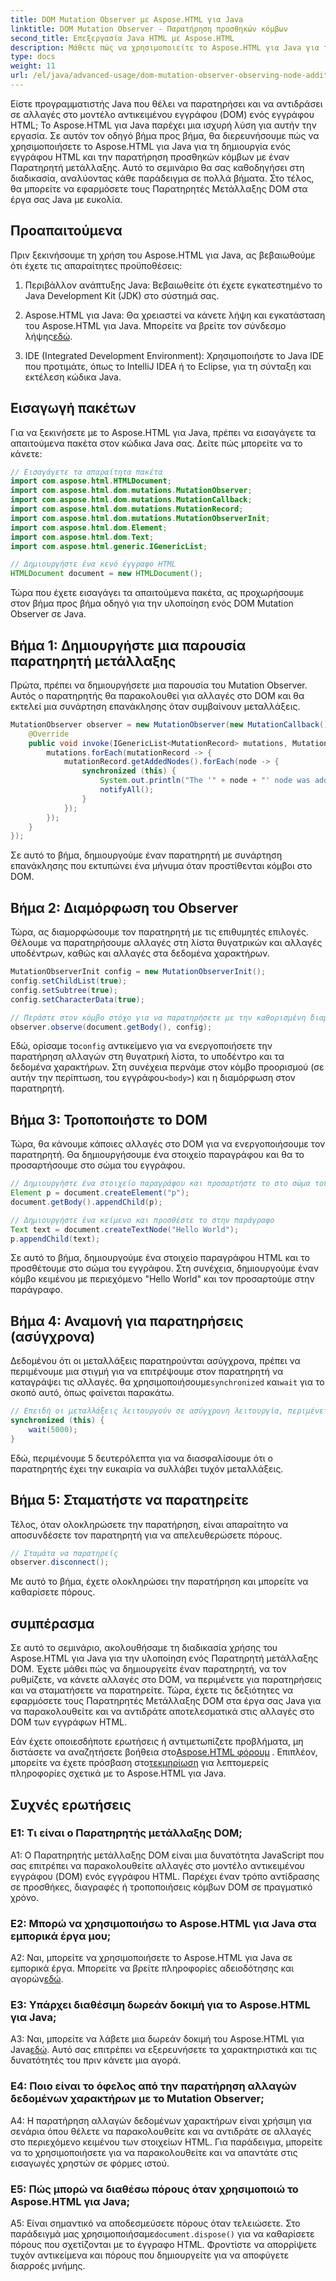 ```yaml
---
title: DOM Mutation Observer με Aspose.HTML για Java
linktitle: DOM Mutation Observer - Παρατήρηση προσθηκών κόμβων
second_title: Επεξεργασία Java HTML με Aspose.HTML
description: Μάθετε πώς να χρησιμοποιείτε το Aspose.HTML για Java για την υλοποίηση ενός DOM Mutation Observer σε αυτόν τον οδηγό βήμα προς βήμα. Παρακολουθήστε και αντιδράστε αποτελεσματικά στις αλλαγές DOM.
type: docs
weight: 11
url: /el/java/advanced-usage/dom-mutation-observer-observing-node-additions/
---
```


Είστε προγραμματιστής Java που θέλει να παρατηρήσει και να αντιδράσει σε αλλαγές στο μοντέλο αντικειμένου εγγράφου (DOM) ενός εγγράφου HTML; Το Aspose.HTML για Java παρέχει μια ισχυρή λύση για αυτήν την εργασία. Σε αυτόν τον οδηγό βήμα προς βήμα, θα διερευνήσουμε πώς να χρησιμοποιήσετε το Aspose.HTML για Java για τη δημιουργία ενός εγγράφου HTML και την παρατήρηση προσθηκών κόμβων με έναν Παρατηρητή μετάλλαξης. Αυτό το σεμινάριο θα σας καθοδηγήσει στη διαδικασία, αναλύοντας κάθε παράδειγμα σε πολλά βήματα. Στο τέλος, θα μπορείτε να εφαρμόσετε τους Παρατηρητές Μετάλλαξης DOM στα έργα σας Java με ευκολία.

## Προαπαιτούμενα

Πριν ξεκινήσουμε τη χρήση του Aspose.HTML για Java, ας βεβαιωθούμε ότι έχετε τις απαραίτητες προϋποθέσεις:

1. Περιβάλλον ανάπτυξης Java: Βεβαιωθείτε ότι έχετε εγκατεστημένο το Java Development Kit (JDK) στο σύστημά σας.

2.  Aspose.HTML για Java: Θα χρειαστεί να κάνετε λήψη και εγκατάσταση του Aspose.HTML για Java. Μπορείτε να βρείτε τον σύνδεσμο λήψης[εδώ](https://releases.aspose.com/html/java/).

3. IDE (Integrated Development Environment): Χρησιμοποιήστε το Java IDE που προτιμάτε, όπως το IntelliJ IDEA ή το Eclipse, για τη σύνταξη και εκτέλεση κώδικα Java.

## Εισαγωγή πακέτων

Για να ξεκινήσετε με το Aspose.HTML για Java, πρέπει να εισαγάγετε τα απαιτούμενα πακέτα στον κώδικα Java σας. Δείτε πώς μπορείτε να το κάνετε:

```java
// Εισαγάγετε τα απαραίτητα πακέτα
import com.aspose.html.HTMLDocument;
import com.aspose.html.dom.mutations.MutationObserver;
import com.aspose.html.dom.mutations.MutationCallback;
import com.aspose.html.dom.mutations.MutationRecord;
import com.aspose.html.dom.mutations.MutationObserverInit;
import com.aspose.html.dom.Element;
import com.aspose.html.dom.Text;
import com.aspose.html.generic.IGenericList;

// Δημιουργήστε ένα κενό έγγραφο HTML
HTMLDocument document = new HTMLDocument();
```

Τώρα που έχετε εισαγάγει τα απαιτούμενα πακέτα, ας προχωρήσουμε στον βήμα προς βήμα οδηγό για την υλοποίηση ενός DOM Mutation Observer σε Java.

## Βήμα 1: Δημιουργήστε μια παρουσία παρατηρητή μετάλλαξης

Πρώτα, πρέπει να δημιουργήσετε μια παρουσία του Mutation Observer. Αυτός ο παρατηρητής θα παρακολουθεί για αλλαγές στο DOM και θα εκτελεί μια συνάρτηση επανάκλησης όταν συμβαίνουν μεταλλάξεις.

```java
MutationObserver observer = new MutationObserver(new MutationCallback() {
    @Override
    public void invoke(IGenericList<MutationRecord> mutations, MutationObserver mutationObserver) {
        mutations.forEach(mutationRecord -> {
            mutationRecord.getAddedNodes().forEach(node -> {
                synchronized (this) {
                    System.out.println("The '" + node + "' node was added to the document.");
                    notifyAll();
                }
            });
        });
    }
});
```

Σε αυτό το βήμα, δημιουργούμε έναν παρατηρητή με συνάρτηση επανάκλησης που εκτυπώνει ένα μήνυμα όταν προστίθενται κόμβοι στο DOM.

## Βήμα 2: Διαμόρφωση του Observer

Τώρα, ας διαμορφώσουμε τον παρατηρητή με τις επιθυμητές επιλογές. Θέλουμε να παρατηρήσουμε αλλαγές στη λίστα θυγατρικών και αλλαγές υποδέντρων, καθώς και αλλαγές στα δεδομένα χαρακτήρων.

```java
MutationObserverInit config = new MutationObserverInit();
config.setChildList(true);
config.setSubtree(true);
config.setCharacterData(true);

// Περάστε στον κόμβο στόχο για να παρατηρήσετε με την καθορισμένη διαμόρφωση
observer.observe(document.getBody(), config);
```

 Εδώ, ορίσαμε το`config` αντικείμενο για να ενεργοποιήσετε την παρατήρηση αλλαγών στη θυγατρική λίστα, το υποδέντρο και τα δεδομένα χαρακτήρων. Στη συνέχεια περνάμε στον κόμβο προορισμού (σε αυτήν την περίπτωση, του εγγράφου`<body>`) και η διαμόρφωση στον παρατηρητή.

## Βήμα 3: Τροποποιήστε το DOM

Τώρα, θα κάνουμε κάποιες αλλαγές στο DOM για να ενεργοποιήσουμε τον παρατηρητή. Θα δημιουργήσουμε ένα στοιχείο παραγράφου και θα το προσαρτήσουμε στο σώμα του εγγράφου.

```java
// Δημιουργήστε ένα στοιχείο παραγράφου και προσαρτήστε το στο σώμα του εγγράφου
Element p = document.createElement("p");
document.getBody().appendChild(p);

// Δημιουργήστε ένα κείμενο και προσθέστε το στην παράγραφο
Text text = document.createTextNode("Hello World");
p.appendChild(text);
```

Σε αυτό το βήμα, δημιουργούμε ένα στοιχείο παραγράφου HTML και το προσθέτουμε στο σώμα του εγγράφου. Στη συνέχεια, δημιουργούμε έναν κόμβο κειμένου με περιεχόμενο "Hello World" και τον προσαρτούμε στην παράγραφο.

## Βήμα 4: Αναμονή για παρατηρήσεις (ασύγχρονα)

Δεδομένου ότι οι μεταλλάξεις παρατηρούνται ασύγχρονα, πρέπει να περιμένουμε μια στιγμή για να επιτρέψουμε στον παρατηρητή να καταγράψει τις αλλαγές. θα χρησιμοποιήσουμε`synchronized` και`wait` για το σκοπό αυτό, όπως φαίνεται παρακάτω.

```java
// Επειδή οι μεταλλάξεις λειτουργούν σε ασύγχρονη λειτουργία, περιμένετε μερικά δευτερόλεπτα
synchronized (this) {
    wait(5000);
}
```

Εδώ, περιμένουμε 5 δευτερόλεπτα για να διασφαλίσουμε ότι ο παρατηρητής έχει την ευκαιρία να συλλάβει τυχόν μεταλλάξεις.

## Βήμα 5: Σταματήστε να παρατηρείτε

Τέλος, όταν ολοκληρώσετε την παρατήρηση, είναι απαραίτητο να αποσυνδέσετε τον παρατηρητή για να απελευθερώσετε πόρους.

```java
// Σταμάτα να παρατηρείς
observer.disconnect();
```

Με αυτό το βήμα, έχετε ολοκληρώσει την παρατήρηση και μπορείτε να καθαρίσετε πόρους.

## συμπέρασμα

Σε αυτό το σεμινάριο, ακολουθήσαμε τη διαδικασία χρήσης του Aspose.HTML για Java για την υλοποίηση ενός Παρατηρητή μετάλλαξης DOM. Έχετε μάθει πώς να δημιουργείτε έναν παρατηρητή, να τον ρυθμίζετε, να κάνετε αλλαγές στο DOM, να περιμένετε για παρατηρήσεις και να σταματήσετε να παρατηρείτε. Τώρα, έχετε τις δεξιότητες να εφαρμόσετε τους Παρατηρητές Μετάλλαξης DOM στα έργα σας Java για να παρακολουθείτε και να αντιδράτε αποτελεσματικά στις αλλαγές στο DOM των εγγράφων HTML.

Εάν έχετε οποιεσδήποτε ερωτήσεις ή αντιμετωπίζετε προβλήματα, μη διστάσετε να αναζητήσετε βοήθεια στο[Aspose.HTML φόρουμ](https://forum.aspose.com/) . Επιπλέον, μπορείτε να έχετε πρόσβαση στο[τεκμηρίωση](https://reference.aspose.com/html/java/) για λεπτομερείς πληροφορίες σχετικά με το Aspose.HTML για Java.

## Συχνές ερωτήσεις

### Ε1: Τι είναι ο Παρατηρητής μετάλλαξης DOM;

A1: Ο Παρατηρητής μετάλλαξης DOM είναι μια δυνατότητα JavaScript που σας επιτρέπει να παρακολουθείτε αλλαγές στο μοντέλο αντικειμένου εγγράφου (DOM) ενός εγγράφου HTML. Παρέχει έναν τρόπο αντίδρασης σε προσθήκες, διαγραφές ή τροποποιήσεις κόμβων DOM σε πραγματικό χρόνο.

### Ε2: Μπορώ να χρησιμοποιήσω το Aspose.HTML για Java στα εμπορικά έργα μου;

 A2: Ναι, μπορείτε να χρησιμοποιήσετε το Aspose.HTML για Java σε εμπορικά έργα. Μπορείτε να βρείτε πληροφορίες αδειοδότησης και αγορών[εδώ](https://purchase.aspose.com/buy).

### Ε3: Υπάρχει διαθέσιμη δωρεάν δοκιμή για το Aspose.HTML για Java;

 A3: Ναι, μπορείτε να λάβετε μια δωρεάν δοκιμή του Aspose.HTML για Java[εδώ](https://releases.aspose.com/). Αυτό σας επιτρέπει να εξερευνήσετε τα χαρακτηριστικά και τις δυνατότητές του πριν κάνετε μια αγορά.

### Ε4: Ποιο είναι το όφελος από την παρατήρηση αλλαγών δεδομένων χαρακτήρων με το Mutation Observer;

A4: Η παρατήρηση αλλαγών δεδομένων χαρακτήρων είναι χρήσιμη για σενάρια όπου θέλετε να παρακολουθείτε και να αντιδράτε σε αλλαγές στο περιεχόμενο κειμένου των στοιχείων HTML. Για παράδειγμα, μπορείτε να το χρησιμοποιήσετε για να παρακολουθείτε και να απαντάτε στις εισαγωγές χρηστών σε φόρμες ιστού.

### Ε5: Πώς μπορώ να διαθέσω πόρους όταν χρησιμοποιώ το Aspose.HTML για Java;

 A5: Είναι σημαντικό να αποδεσμεύσετε πόρους όταν τελειώσετε. Στο παράδειγμά μας χρησιμοποιήσαμε`document.dispose()` για να καθαρίσετε πόρους που σχετίζονται με το έγγραφο HTML. Φροντίστε να απορρίψετε τυχόν αντικείμενα και πόρους που δημιουργείτε για να αποφύγετε διαρροές μνήμης.